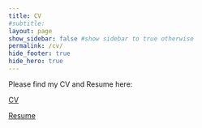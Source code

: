 ```yaml
---
title: CV
#subtitle: 
layout: page
show_sidebar: false #show sidebar to true otherwise
permalink: /cv/
hide_footer: true
hide_hero: true
---
```


Please find my CV and Resume here:

<a href="img/VGuetler_CV0720.pdf" target="_blank"> CV</a>

<a href="img/VGuetler_Resume0720.pdf" target="_blank"> Resume </a>



